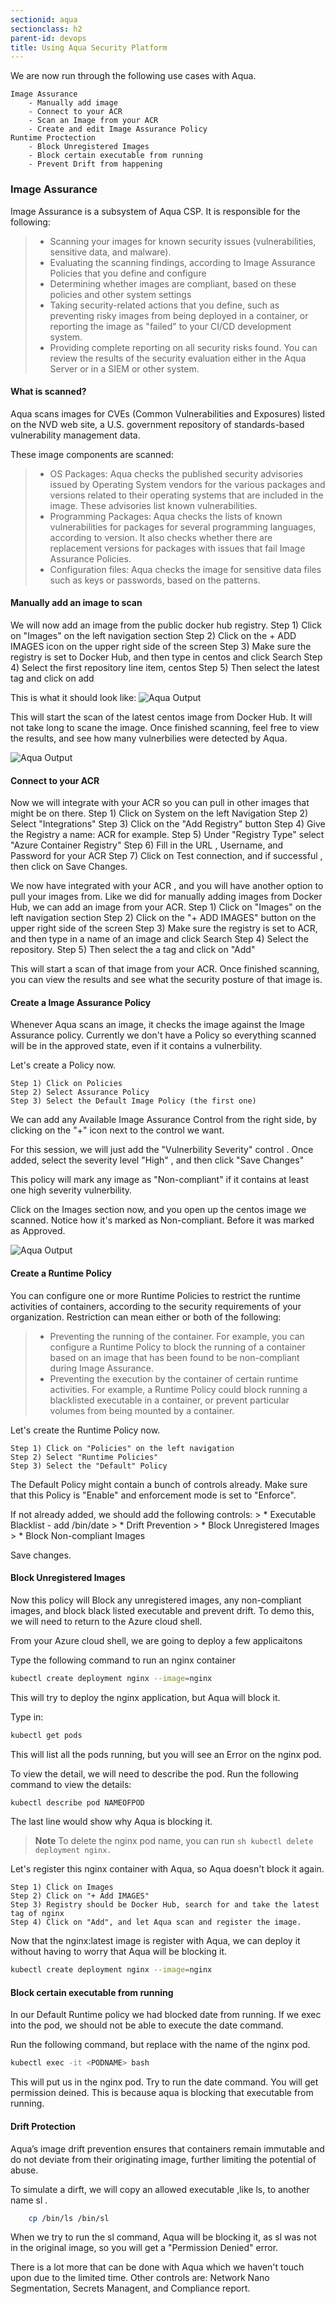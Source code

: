 ```yaml
---
sectionid: aqua
sectionclass: h2
parent-id: devops
title: Using Aqua Security Platform
---
```


We are now run through the following use cases with Aqua. 

    Image Assurance
        - Manually add image
        - Connect to your ACR
        - Scan an Image from your ACR
        - Create and edit Image Assurance Policy
    Runtime Proctection
        - Block Unregistered Images
        - Block certain executable from running
        - Prevent Drift from happening



### Image Assurance

Image Assurance is a subsystem of Aqua CSP. It is responsible for the following:

> * Scanning your images for known security issues (vulnerabilities, sensitive data, and malware).
> * Evaluating the scanning findings, according to Image Assurance Policies that you define and configure
> * Determining whether images are compliant, based on these policies and other system settings
> * Taking security-related actions that you define, such as preventing risky images from being deployed in a container, or reporting the image as "failed" to your CI/CD development system.
> * Providing complete reporting on all security risks found. You can review the results of the security evaluation either in the Aqua Server or in a SIEM or other system.


#### What is scanned?

Aqua scans images for CVEs (Common Vulnerabilities and Exposures) listed on the NVD web site, a U.S. government repository of standards-based vulnerability management data.

These image components are scanned:

> * OS Packages: Aqua checks the published security advisories issued by Operating System vendors for the various packages and versions related to their operating systems that are included in the image. These advisories list known vulnerabilities.
> * Programming Packages: Aqua checks the lists of known vulnerabilities for packages for several programming languages, according to version. It also checks whether there are replacement versions for packages with issues that fail Image Assurance Policies.
> * Configuration files: Aqua checks the image for sensitive data files such as keys or passwords, based on the patterns. 


#### Manually add an image to scan

We will now add an image from the public docker hub registry. 
    Step 1) Click on "Images" on the left navigation section
    Step 2) Click on the + ADD IMAGES icon on the upper right side of the screen
    Step 3) Make sure the registry is set to Docker Hub, and then type in centos and click Search
    Step 4) Select the first repository line item, centos
    Step 5) Then select the latest tag and click on add

This is what it should look like: 
![Aqua Output](media/aqua/aqua-add-centos.png)

This will start the scan of the latest centos image from Docker Hub.   It will not take long to scane the image.  Once finished scanning, feel free to view the results, and see how many vulnerbilies were detected by Aqua. 

![Aqua Output](media/aqua/aqua-result-centos.png)

#### Connect to your ACR

Now we will integrate with your ACR so you can pull in other images that might be on there.
    Step 1) Click on System on the left Navigation
    Step 2) Select "Integrations"
    Step 3) Click on the "Add Registry" button
    Step 4) Give the Registry a name:  ACR for example.
    Step 5) Under "Registry Type" select "Azure Container Registry"
    Step 6) Fill in the URL , Username, and Password for your ACR
    Step 7) Click on Test connection, and if successful , then click on Save Changes.

We now have integrated with your ACR , and you will have another option to pull your images from.
Like we did for manually adding images from Docker Hub, we can add an image from your ACR.
    Step 1) Click on "Images" on the left navigation section
    Step 2) Click on the "+ ADD IMAGES" button on the upper right side of the screen
    Step 3) Make sure the registry is set to ACR, and then type in a name of an image and click Search
    Step 4) Select the repository.
    Step 5) Then select the a tag and click on "Add"

This will start a scan of that image from your ACR.  Once finished scanning, you can view the results and see what the security posture of that image is. 


#### Create a Image Assurance Policy
Whenever Aqua scans an image, it checks the image against the Image Assurance policy.  Currently we don't have a Policy so everything scanned will be in the approved state, even if it contains a vulnerbility.

Let's create a Policy now. 

    Step 1) Click on Policies
    Step 2) Select Assurance Policy
    Step 3) Select the Default Image Policy (the first one)
    
We can add any Available Image Assurance Control from the right side, by clicking on the "+" icon next to the control we want.

For this session, we will just add the "Vulnerbility Severity" control . 
Once added, select the severity level "High" , and then click "Save Changes"

This policy will mark any image as "Non-compliant" if it contains at least one high severity vulnerbility.

Click on the Images section now, and you open up the centos image we scanned.  Notice how it's marked as Non-compliant. Before it was marked as Approved. 

![Aqua Output](media/aqua/aqua-result-fail-centos.png)

#### Create a Runtime Policy

You can configure one or more Runtime Policies to restrict the runtime activities of containers, according to the security requirements of your organization. Restriction can mean either or both of the following:
> * Preventing the running of the container. For example, you can configure a Runtime Policy to block the running of a container based on an image that has been found to be non-compliant during Image Assurance.
> * Preventing the execution by the container of certain runtime activities. For example, a Runtime Policy could block running a blacklisted executable in a container, or prevent particular volumes from being mounted by a container.


Let's create the Runtime Policy now.

    Step 1) Click on "Policies" on the left navigation
    Step 2) Select "Runtime Policies"
    Step 3) Select the "Default" Policy

The Default Policy might contain a bunch of controls already.  Make sure that this Policy is "Enable" and enforcement mode is set to "Enforce". 

If not already added, we should add the following controls:
    > * Executable Blacklist - add /bin/date
    > * Drift Prevention
    > * Block Unregistered Images
    > * Block Non-compliant Images

Save changes.



#### Block Unregistered Images

Now this policy will Block any unregistered images, any non-compliant images, and block black listed executable and prevent drift.   To demo this, we will need to return to the Azure cloud shell. 

From your Azure cloud shell, we are going to deploy a few applicaitons 

Type the following command to run an nginx container

```sh
kubectl create deployment nginx --image=nginx
```

This will try to deploy the nginx application, but Aqua will block it. 

Type in:
```sh
kubectl get pods
```

This will list all the pods running, but you will see an Error on the nginx pod.

To view the detail, we will need to describe the pod.   Run the following command to view the details:

```sh
kubectl describe pod NAMEOFPOD
```
The last line would show why Aqua is blocking it. 

> **Note** To delete the nginx pod name, you can run ```sh kubectl delete deployment nginx. ```


Let's register this nginx container with Aqua, so Aqua doesn't block it again. 

    Step 1) Click on Images
    Step 2) Click on "+ Add IMAGES" 
    Step 3) Registry should be Docker Hub, search for and take the latest tag of nginx
    Step 4) Click on "Add", and let Aqua scan and register the image.

Now that the nginx:latest image is register with Aqua, we can deploy it without having to worry that Aqua will be blocking it. 

```sh
kubectl create deployment nginx --image=nginx
```

#### Block certain executable from running
In our Default Runtime policy we had blocked date from running.  If we exec into the pod, we should not be able to execute the date command. 

Run the following command, but replace <PODNAME> with the name of the nginx pod. 
```sh
kubectl exec -it <PODNAME> bash 
```
This will put us in the nginx pod.   Try to run the date command.  You will get permission deined.  This is because aqua is blocking that executable from running. 

#### Drift Protection

Aqua’s image drift prevention ensures that containers remain immutable and do not deviate from their originating image, further limiting the potential of abuse. 

To simulate a dirft, we will copy an allowed executable ,like ls, to another name sl .  

```sh 
    cp /bin/ls /bin/sl
```

When we try to run the sl command, Aqua will be blocking it, as sl was not in the original image, so you will get a "Permission Denied" error.


There is a lot more that can be done with Aqua which we haven't touch upon due to the limited time.   Other controls are: Network Nano Segmentation, Secrets Managent, and Compliance report.

